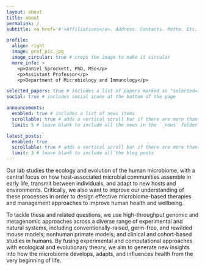 ```yaml
---
layout: about
title: about
permalink: /
subtitle: <a href='#'>Affiliations</a>. Address. Contacts. Motto. Etc.

profile:
  align: right
  image: prof_pic.jpg
  image_circular: true # crops the image to make it circular
  more_info: >
    <p>Daniel Sprockett, PhD, MSc</p>
    <p>Assistant Professor</p>
    <p>Department of Microbiology and Immunology</p>

selected_papers: true # includes a list of papers marked as "selected={true}"
social: true # includes social icons at the bottom of the page

announcements:
  enabled: true # includes a list of news items
  scrollable: true # adds a vertical scroll bar if there are more than 3 news items
  limit: 5 # leave blank to include all the news in the `_news` folder

latest_posts:
  enabled: true
  scrollable: true # adds a vertical scroll bar if there are more than 3 new posts items
  limit: 3 # leave blank to include all the blog posts
---
```


Our lab studies the ecology and evolution of the human microbiome, with a central focus on how host-associated microbial communities assemble in early life, transmit between individuals, and adapt to new hosts and environments. Critically, we also want to improve our understanding of these processes in order to design effective microbiome-based therapies and management approaches to improve human health and wellbeing.

To tackle these and related questions, we use high-throughput genomic and metagenomic approaches across a diverse range of experimental and natural systems, including conventionally-raised, germ-free, and rewilded mouse models; nonhuman primate models; and clinical and cohort-based studies in humans. By fusing experimental and computational approaches with ecological and evolutionary theory, we aim to generate new insights into how the microbiome develops, adapts, and influences health from the very beginning of life.
